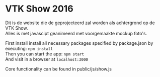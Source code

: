 # VTK Show 2016
Dit is de website die de geprojecteerd zal worden als achtergrond op de VTK Show.   
Alles is met javascipt geanimeerd met voorgemaakte mockup foto's.

First install install all necessary packages specified by package.json by executing: `npm install`   
Then you can start the app: `npm start`   
And visit in a browser at `localhost:3000`

Core functionality can be found in public/js/show.js
